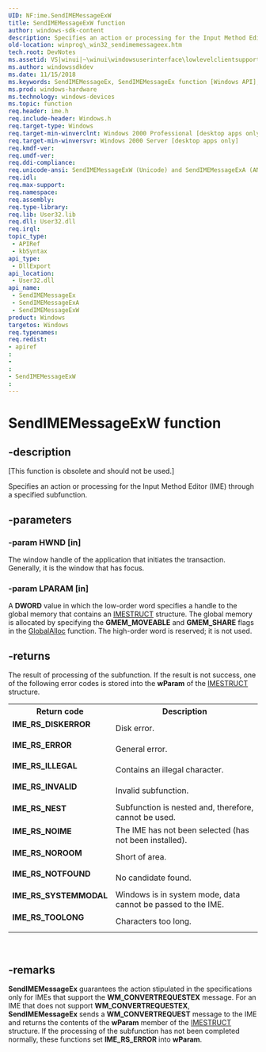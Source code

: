 ```yaml
---
UID: NF:ime.SendIMEMessageExW
title: SendIMEMessageExW function
author: windows-sdk-content
description: Specifies an action or processing for the Input Method Editor (IME) through a specified subfunction.
old-location: winprog\_win32_sendimemessageex.htm
tech.root: DevNotes
ms.assetid: VS|winui|~\winui\windowsuserinterface\lowlevelclientsupport\misc\sendimemessageex.htm
ms.author: windowssdkdev
ms.date: 11/15/2018
ms.keywords: SendIMEMessageEx, SendIMEMessageEx function [Windows API], SendIMEMessageExA, SendIMEMessageExW, _win32_SendIMEMessageEx, ime/SendIMEMessageEx, ime/SendIMEMessageExA, ime/SendIMEMessageExW, winprog._win32_sendimemessageex, winui._win32_sendimemessageex
ms.prod: windows-hardware
ms.technology: windows-devices
ms.topic: function
req.header: ime.h
req.include-header: Windows.h
req.target-type: Windows
req.target-min-winverclnt: Windows 2000 Professional [desktop apps only]
req.target-min-winversvr: Windows 2000 Server [desktop apps only]
req.kmdf-ver: 
req.umdf-ver: 
req.ddi-compliance: 
req.unicode-ansi: SendIMEMessageExW (Unicode) and SendIMEMessageExA (ANSI)
req.idl: 
req.max-support: 
req.namespace: 
req.assembly: 
req.type-library: 
req.lib: User32.lib
req.dll: User32.dll
req.irql: 
topic_type:
 - APIRef
 - kbSyntax
api_type:
 - DllExport
api_location:
 - User32.dll
api_name:
 - SendIMEMessageEx
 - SendIMEMessageExA
 - SendIMEMessageExW
product: Windows
targetos: Windows
req.typenames: 
req.redist: 
- apiref
: 
- 
: 
- SendIMEMessageExW
: 
---
```


# SendIMEMessageExW function


## -description


<p class="CCE_Message">[This function is obsolete and should not be used.]

Specifies an action or processing for the Input Method Editor (IME) through a specified subfunction. 


## -parameters




### -param HWND [in]

The window handle of the application that initiates the transaction. Generally, it is the window that has focus.


### -param LPARAM [in]

A <b>DWORD</b> value in which the low-order word specifies a handle to the global memory that contains an <a href="https://msdn.microsoft.com/en-us/library/Aa969466(v=VS.85).aspx">IMESTRUCT</a> structure. The global memory is allocated by specifying the <b>GMEM_MOVEABLE</b> and <b>GMEM_SHARE</b> flags in the <a href="https://msdn.microsoft.com/06886545-bd5c-4d81-b1c3-dfa7e146e43a">GlobalAlloc</a> function. The high-order word is reserved; it is not used.

                    
                


## -returns



The result of processing of the subfunction. If the result is not success, one of the following error codes is stored into the <b>wParam</b> of the <a href="https://msdn.microsoft.com/en-us/library/Aa969466(v=VS.85).aspx">IMESTRUCT</a> structure.

<table>
<tr>
<th>Return code</th>
<th>Description</th>
</tr>
<tr>
<td width="40%">
<dl>
<dt><b>IME_RS_DISKERROR</b></dt>
</dl>
</td>
<td width="60%">
Disk error.

</td>
</tr>
<tr>
<td width="40%">
<dl>
<dt><b>IME_RS_ERROR</b></dt>
</dl>
</td>
<td width="60%">
General error.

</td>
</tr>
<tr>
<td width="40%">
<dl>
<dt><b>IME_RS_ILLEGAL</b></dt>
</dl>
</td>
<td width="60%">
Contains an illegal character.

</td>
</tr>
<tr>
<td width="40%">
<dl>
<dt><b>IME_RS_INVALID</b></dt>
</dl>
</td>
<td width="60%">
Invalid subfunction.

</td>
</tr>
<tr>
<td width="40%">
<dl>
<dt><b>IME_RS_NEST</b></dt>
</dl>
</td>
<td width="60%">
Subfunction is nested and, therefore, cannot be used.

</td>
</tr>
<tr>
<td width="40%">
<dl>
<dt><b>IME_RS_NOIME</b></dt>
</dl>
</td>
<td width="60%">
The IME has not been selected (has not been installed).

</td>
</tr>
<tr>
<td width="40%">
<dl>
<dt><b>IME_RS_NOROOM</b></dt>
</dl>
</td>
<td width="60%">
Short of area.

</td>
</tr>
<tr>
<td width="40%">
<dl>
<dt><b>IME_RS_NOTFOUND</b></dt>
</dl>
</td>
<td width="60%">
No candidate found.

</td>
</tr>
<tr>
<td width="40%">
<dl>
<dt><b>IME_RS_SYSTEMMODAL</b></dt>
</dl>
</td>
<td width="60%">
Windows is in system mode, data cannot be passed to the IME.

</td>
</tr>
<tr>
<td width="40%">
<dl>
<dt><b>IME_RS_TOOLONG</b></dt>
</dl>
</td>
<td width="60%">
Characters too long.

</td>
</tr>
</table>
 




## -remarks



<b>SendIMEMessageEx</b> guarantees the action stipulated in the specifications only for IMEs that support the <b>WM_CONVERTREQUESTEX</b> message. For an IME that does not support <b>WM_CONVERTREQUESTEX</b>, <b>SendIMEMessageEx</b> sends a <b>WM_CONVERTREQUEST</b> message to the IME and returns the contents of the <b>wParam</b> member of the <a href="https://msdn.microsoft.com/en-us/library/Aa969466(v=VS.85).aspx">IMESTRUCT</a> structure. If the processing of the subfunction has not been completed normally, these functions set <b>IME_RS_ERROR</b> into <b>wParam</b>.



